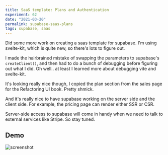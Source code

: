 ```yaml
---
title: SaaS template: Plans and Authentication
experiment: 62
date: "2021-03-20"
permalink: supabase-saas-plans
tags: supabase, saas
---
```


Did some more work on creating a saas template for supabase. I'm using svelte-kit, which is quite new, so there's lots to figure out.

I made the hairbrained mistake of swapping the parameters to supabase's `createClient()`, and then had to do a bunch of debugging before figuring out what I did. Oh well.. at least I learned more about debugging vite and svelte-kit.

It's looking really nice though, I copied the plan section from the sales page for the Refactoring UI book. Pretty shmick.

And it's really nice to have supabase working on the server side and the client side. For example, the pricing page can render either SSR or CSR.

Server-side access to supabase will come in handy when we need to talk to external services like Stripe. So stay tuned.

## Demo

<img alt="screenshot" src="https://res.cloudinary.com/dzwnkx0mk/image/upload/v1616228690/1000experiments.dev/Screenshot_from_2021-03-20_04-23-48_pefmil.png"/>

